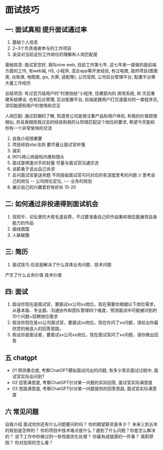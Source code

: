# 面试技巧

## 一: 面试真相  提升面试通过率

1. 基础个人信息
2. 2~3个负责或者参与的工作项目
3. 谈谈对当前这份工作岗位的理解和人岗匹配度

基础信息: 面试官您好, 我叫vine web, 目前工作第七年, 这七年来一直做的是前端方面的工作, 有web端, H5, 小程序, 混合app等开发经验,  有过电商, 政府项目(图表类, 台账类, 地图类, gis, 大屏, 适配等), 公司官网, 公司后台管理平台, 配置平台等大量工作经历 

总结项目: 有过百万级用户的"村景拍拍"小程序, 住建部内的 房改系统, 和 灾后重建系统建设, 也有后台管理, 后台配置平台, 前端是跟用户打交道最对的一类程序员, 深切能感知用户的使用和交互

人岗匹配: 通过前期的了解, 知道贵公司是很注重产品和用户体验, 和我的价值观很相似, 并且我相信我过去的经验和我的认知很匹配这个岗位的要求, 希望今天能和你有一个非常愉快的交流

1. 自我介绍很重要
2. 项目经验star法则 要尽量让面试官听懂
3. 诚实
4. 90%核心岗留给内推和猎头
5. 面试是棋逢对手的较量 尽量与面试官沟通交流
6. 谈薪勇于说出自己诉求
7. 反问面试官是送命题 不同层级面试官可问对应的有深度思考的问题
   // 思考自己的岗位  -- 公司岗位定位,  --- 业务的规划
8. 展示自己的兴趣爱好有好处 15-20


## 二:  如何通过非投递得到面试机会
1. 找知乎、论坛里的大佬毛遂自荐，不过要准备自己的作品集和相应能展现自身能力的作品
2. 曲线救国
3. 人脉破圈

## 三: 简历
1. 面试技巧
应该是解决了什么具体业务问题、技术问题

产生了什么业务价值 技术价值


## 四: 面试
1.	假设你现在是面试官，要面试xx公司xx岗位，现在需要你根据以下岗位需求，从基本面、专业面、沟通协作和团队管理四个维度，预测面试中可能被问到的10个问题+招聘岗位需求
2.	假设你现在是xx公司面试官，要面试xx岗位，现在你问了xx问题，请给出你最欣赏的候选人的回答思路。
3.	假设你是面试者，要面试xx公司xx岗位，现在面试官问了xx问题，请你做出回答


## 五 chatgpt 
- 01 预测重合度, 考察ChatGPT模拟面试问出的问题, 有多少真实面试过程中, 面试官实际会问到? 
- 02 回答满意度, 考察ChatGPT针对某一问题的实际回答, 面试官实际满意度
- 03 思路满意度, 考察ChatGPT针对某一问题提供的回答思路, 面试官实际满意度


## 六 常见问题
自我介绍
面试完你还有什么问题要问的吗？
你的期望薪资是多少？
未来三到五年的规划是怎样的？
你的项目中技术难点是什么？遇到了什么问题？你是怎么解决的？
说下⼯作中你做过的⼀些性能优化处理？
你最有成就感的⼀件事？
离职原因？
你对加班的怎么看？




